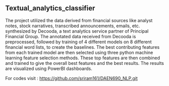 ## Textual_analytics_classifier

The project utilized the data derived from financial sources like analyst notes, stock narratives, transcribed announcements, emails, etc. synthesized by Decooda, a text analytics service partner of Principal Financial Group. The annotated data received from Decooda is preprocessed, followed by training of 4 different models on 8 different financial word lists, to create the baselines. The best contributing features from each trained model are then selected using three python machine learning feature selection methods. These top features are then combined and trained to give the overall best features and the best results. The results are visualized using PowerBI dashboards.

For codes visit : https://github.com/sriram161/DAEN690_NLP.git
